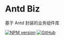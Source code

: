 # Antd Biz

基于 Antd 封装的业务组件库

[![NPM version](https://img.shields.io/npm/v/antd-biz.svg?style=flat-square)](https://npmjs.org/package/antd-biz)
[![GitHub](https://img.shields.io/github/license/binghuis/antd-biz.svg?style=flat-square)](https://github.com/binghuis/antd-biz/blob/main/LICENSE)
